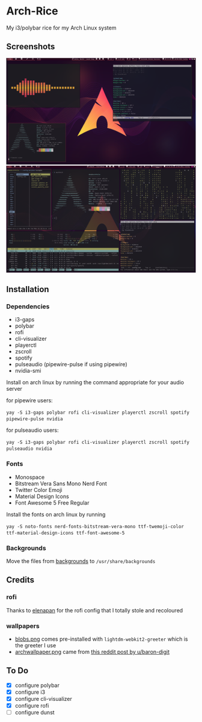 # Arch-Rice
My i3/polybar rice for my Arch Linux system

## Screenshots
![screenshot](https://github.com/SlashAcorn/Arch-Rice/blob/main/screenshots/arch4.png)
![screenshot](https://github.com/SlashAcorn/Arch-Rice/blob/main/screenshots/archrice.png)

## Installation
### Dependencies
- i3-gaps
- polybar
- rofi
- cli-visualizer
- playerctl
- zscroll
- spotify
- pulseaudio (pipewire-pulse if using pipewire)
- nvidia-smi


Install on arch linux by running the command appropriate for your audio server

for pipewire users:

``yay -S i3-gaps polybar rofi cli-visualizer playerctl zscroll spotify pipewire-pulse nvidia``

for pulseaudio users:

``yay -S i3-gaps polybar rofi cli-visualizer playerctl zscroll spotify pulseaudio nvidia``


### Fonts
- Monospace
- Bitstream Vera Sans Mono Nerd Font
- Twitter Color Emoji
- Material Design Icons
- Font Awesome 5 Free Regular

Install the fonts on arch linux by running

``yay -S noto-fonts nerd-fonts-bitstream-vera-mono ttf-twemoji-color ttf-material-design-icons ttf-font-awesome-5``

### Backgrounds
Move the files from [backgrounds](backgrounds) to ``/usr/share/backgrounds``

## Credits
### rofi
Thanks to [elenapan](https://github.com/elenapan/dotfiles/) for the rofi config that I totally stole and recoloured
### wallpapers
- [blobs.png](backgrounds/blobs.png) comes pre-installed with ``lightdm-webkit2-greeter`` which is the greeter I use
- [archwallpaper.png](backgrounds/archwallpaper.png) came from [this reddit post by u/baron-digit](https://www.reddit.com/r/LinuxArt/comments/igcg1f/arch_linux_wallpapers_sweet_kde_style/)

## To Do
- [x] configure polybar
- [x] configure i3
- [x] configure cli-visualizer
- [x] configure rofi
- [ ] configure dunst
